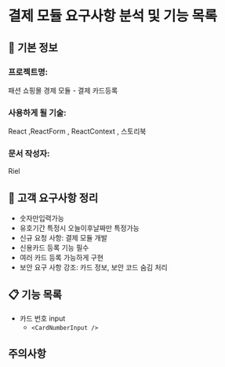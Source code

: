 # 결제 모듈 요구사항 분석 및 기능 목록

## 📌 기본 정보

### 프로젝트명:

패션 쇼핑몰 경제 모듈 - 결제 카드등록

### 사용하게 될 기술:

React ,ReactForm , ReactContext , 스토리북

### 문서 작성자:

Riel

## 📝 고객 요구사항 정리

- 숫자만입력가능
- 유호기간 특정시 오늘이후날짜만 특정가능
- 신규 요청 사항: 결제 모듈 개발
- 신용카드 등록 기능 필수
- 여러 카드 등록 가능하게 구현
- 보안 요구 사항 강조: 카드 정보, 보안 코드 숨김 처리

## 📋 기능 목록

- 카드 번호 input
  - `<CardNumberInput />`

## 주의사항
